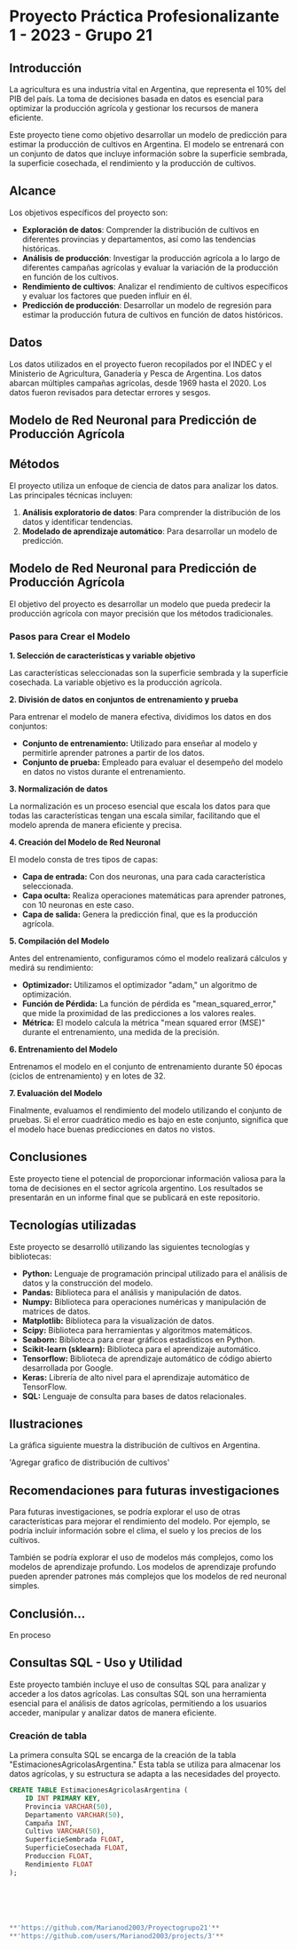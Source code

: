 # Proyecto Práctica Profesionalizante 1 - 2023 - Grupo 21

## Introducción

La agricultura es una industria vital en Argentina, que representa el 10% del PIB del país. La toma de decisiones basada en datos es esencial para optimizar la producción agrícola y gestionar los recursos de manera eficiente.

Este proyecto tiene como objetivo desarrollar un modelo de predicción para estimar la producción de cultivos en Argentina. El modelo se entrenará con un conjunto de datos que incluye información sobre la superficie sembrada, la superficie cosechada, el rendimiento y la producción de cultivos.

## Alcance

Los objetivos específicos del proyecto son:

- **Exploración de datos**: Comprender la distribución de cultivos en diferentes provincias y departamentos, así como las tendencias históricas.
- **Análisis de producción**: Investigar la producción agrícola a lo largo de diferentes campañas agrícolas y evaluar la variación de la producción en función de los cultivos.
- **Rendimiento de cultivos**: Analizar el rendimiento de cultivos específicos y evaluar los factores que pueden influir en él.
- **Predicción de producción**: Desarrollar un modelo de regresión para estimar la producción futura de cultivos en función de datos históricos.

## Datos

Los datos utilizados en el proyecto fueron recopilados por el INDEC y el Ministerio de Agricultura, Ganadería y Pesca de Argentina. Los datos abarcan múltiples campañas agrícolas, desde 1969 hasta el 2020. Los datos fueron revisados ​​para detectar errores y sesgos.

## Modelo de Red Neuronal para Predicción de Producción Agrícola
    
## Métodos

El proyecto utiliza un enfoque de ciencia de datos para analizar los datos. Las principales técnicas incluyen:

1. **Análisis exploratorio de datos**: Para comprender la distribución de los datos y identificar tendencias.
2. **Modelado de aprendizaje automático**: Para desarrollar un modelo de predicción.

## Modelo de Red Neuronal para Predicción de Producción Agrícola

El objetivo del proyecto es desarrollar un modelo que pueda predecir la producción agrícola con mayor precisión que los métodos tradicionales.

### Pasos para Crear el Modelo

**1. Selección de características y variable objetivo**

Las características seleccionadas son la superficie sembrada y la superficie cosechada. La variable objetivo es la producción agrícola.

**2. División de datos en conjuntos de entrenamiento y prueba**

Para entrenar el modelo de manera efectiva, dividimos los datos en dos conjuntos:

- **Conjunto de entrenamiento:** Utilizado para enseñar al modelo y permitirle aprender patrones a partir de los datos.
- **Conjunto de prueba:** Empleado para evaluar el desempeño del modelo en datos no vistos durante el entrenamiento.

**3. Normalización de datos**

La normalización es un proceso esencial que escala los datos para que todas las características tengan una escala similar, facilitando que el modelo aprenda de manera eficiente y precisa.

**4. Creación del Modelo de Red Neuronal**

El modelo consta de tres tipos de capas:

- **Capa de entrada:** Con dos neuronas, una para cada característica seleccionada.
- **Capa oculta:** Realiza operaciones matemáticas para aprender patrones, con 10 neuronas en este caso.
- **Capa de salida:** Genera la predicción final, que es la producción agrícola.

**5. Compilación del Modelo**

Antes del entrenamiento, configuramos cómo el modelo realizará cálculos y medirá su rendimiento:

- **Optimizador:** Utilizamos el optimizador "adam," un algoritmo de optimización.
- **Función de Pérdida:** La función de pérdida es "mean_squared_error," que mide la proximidad de las predicciones a los valores reales.
- **Métrica:** El modelo calcula la métrica "mean squared error (MSE)" durante el entrenamiento, una medida de la precisión.

**6. Entrenamiento del Modelo**

Entrenamos el modelo en el conjunto de entrenamiento durante 50 épocas (ciclos de entrenamiento) y en lotes de 32.

**7. Evaluación del Modelo**

Finalmente, evaluamos el rendimiento del modelo utilizando el conjunto de pruebas. Si el error cuadrático medio es bajo en este conjunto, significa que el modelo hace buenas predicciones en datos no vistos.

## Conclusiones

Este proyecto tiene el potencial de proporcionar información valiosa para la toma de decisiones en el sector agrícola argentino. Los resultados se presentarán en un informe final que se publicará en este repositorio.

## Tecnologías utilizadas

Este proyecto se desarrolló utilizando las siguientes tecnologías y bibliotecas:

- **Python:** Lenguaje de programación principal utilizado para el análisis de datos y la construcción del modelo.
- **Pandas:** Biblioteca para el análisis y manipulación de datos.
- **Numpy:** Biblioteca para operaciones numéricas y manipulación de matrices de datos.
- **Matplotlib:** Biblioteca para la visualización de datos.
- **Scipy:** Biblioteca para herramientas y algoritmos matemáticos.
- **Seaborn:** Biblioteca para crear gráficos estadísticos en Python.
- **Scikit-learn (sklearn):** Biblioteca para el aprendizaje automático.
- **Tensorflow:** Biblioteca de aprendizaje automático de código abierto desarrollada por Google.
- **Keras:** Librería de alto nivel para el aprendizaje automático de TensorFlow.
- **SQL:** Lenguaje de consulta para bases de datos relacionales.

## Ilustraciones

La gráfica siguiente muestra la distribución de cultivos en Argentina.

'Agregar grafico de distribución de cultivos'

## Recomendaciones para futuras investigaciones

Para futuras investigaciones, se podría explorar el uso de otras características para mejorar el rendimiento del modelo. Por ejemplo, se podría incluir información sobre el clima, el suelo y los precios de los cultivos.

También se podría explorar el uso de modelos más complejos, como los modelos de aprendizaje profundo. Los modelos de aprendizaje profundo pueden aprender patrones más complejos que los modelos de red neuronal simples.

## Conclusión...
En proceso

## Consultas SQL - Uso y Utilidad

Este proyecto también incluye el uso de consultas SQL para analizar y acceder a los datos agrícolas. Las consultas SQL son una herramienta esencial para el análisis de datos agrícolas, permitiendo a los usuarios acceder, manipular y analizar datos de manera eficiente.

### Creación de tabla

La primera consulta SQL se encarga de la creación de la tabla "EstimacionesAgricolasArgentina." Esta tabla se utiliza para almacenar los datos agrícolas, y su estructura se adapta a las necesidades del proyecto.

```sql
CREATE TABLE EstimacionesAgricolasArgentina (
    ID INT PRIMARY KEY,
    Provincia VARCHAR(50),
    Departamento VARCHAR(50),
    Campaña INT,
    Cultivo VARCHAR(50),
    SuperficieSembrada FLOAT,
    SuperficieCosechada FLOAT,
    Produccion FLOAT,
    Rendimiento FLOAT
);






**'https://github.com/Marianod2003/Proyectogrupo21'**
**'https://github.com/users/Marianod2003/projects/3'**